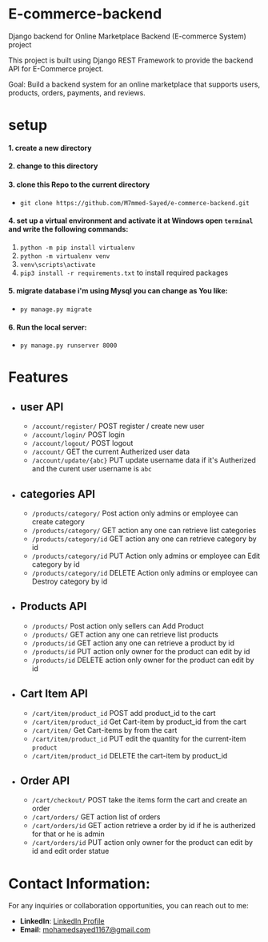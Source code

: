 # E-commerce-backend
Django backend for Online Marketplace Backend (E-commerce System)  project

This project is built using Django REST Framework to provide the backend API for E-Commerce project.

Goal: Build a backend system for an online marketplace that supports users, products, orders, payments, and reviews.

# setup
#### 1.  create a new directory
#### 2.  change to this directory
#### 3.  clone  this Repo to the current directory
- `git clone https://github.com/M7mmed-Sayed/e-commerce-backend.git `

#### 4. set up a virtual environment and activate it at Windows open ``` terminal ``` and write the following commands:
1. `python -m pip install virtualenv`
2. `python -m virtualenv venv`
3. `venv\scripts\activate`
4. `pip3 install -r requirements.txt`  to install required packages 

 #### 5. migrate database i'm using Mysql you can change as You like:
 -  `py manage.py migrate`
 #### 6. Run the local server:
 - `py manage.py runserver 8000`

# **Features**

   - ## user API 
       - `/account/register/` POST register / create new user
       - `/account/login/` POST login
       - `/account/logout/` POST logout
       - `/account/` GET the current Autherized user data
       - `/account/update/{abc}` PUT update username data if it's Autherized and the curent user username is `abc`
   - ## categories API 
       - `/products/category/` Post action only admins or employee can create  category
       - `/products/category/` GET action any one can retrieve list categories
       - `/products/category/id` GET action any one can retrieve  category by id
       - `/products/category/id` PUT Action only admins or employee can Edit category by id
       - `/products/category/id` DELETE Action only admins or employee can Destroy category by id
   - ## Products API 
        - `/products/` Post action only sellers can Add Product
        - `/products/` GET action any one can retrieve list products
        - `/products/id` GET action any one can retrieve a product by id
        - `/products/id` PUT action only owner for the product can edit  by id
        - `/products/id` DELETE action only owner for the product can edit  by id
   - ## Cart Item API 
        - `/cart/item/product_id` POST add product_id to the cart
        - `/cart/item/product_id` Get Cart-item by product_id from the cart
        - `/cart/item/` Get Cart-items by  from the cart
        - `/cart/item/product_id` PUT edit the quantity for the current-item `product` 
        - `/cart/item/product_id` DELETE the cart-item  by product_id
   - ## Order API 
        - `/cart/checkout/` POST take the items form the cart and create an order
        - `/cart/orders/` GET action  list of orders
        - `/cart/orders/id` GET action   retrieve a order by id if he is autherized for that  or he is admin
        - `/cart/orders/id` PUT action only owner for the product can edit  by id and edit order statue
        



# **Contact Information:**

For any inquiries or collaboration opportunities, you can reach out to me:

- **LinkedIn**: [LinkedIn Profile](https://www.linkedin.com/in/m7mmed-sayed/)
- **Email**: mohamedsayed1167@gmail.com
